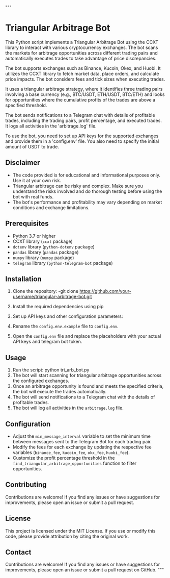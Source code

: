 """
# Triangular Arbitrage Bot

This Python script implements a Triangular Arbitrage Bot using the CCXT library to interact with various cryptocurrency exchanges. The bot scans the markets for arbitrage opportunities across different trading pairs and automatically executes trades to take advantage of price discrepancies.

The bot supports exchanges such as Binance, Kucoin, Okex, and Huobi. It utilizes the CCXT library to fetch market data, place orders, and calculate price impacts. The bot considers fees and tick sizes when executing trades.

It uses a triangular arbitrage strategy, where it identifies three trading pairs involving a base currency (e.g., BTC/USDT, ETH/USDT, BTC/ETH) and looks for opportunities where the cumulative profits of the trades are above a specified threshold.

The bot sends notifications to a Telegram chat with details of profitable trades, including the trading pairs, profit percentage, and executed trades. It logs all activities in the 'arbitrage.log' file.

To use the bot, you need to set up API keys for the supported exchanges and provide them in a 'config.env' file. You also need to specify the initial amount of USDT to trade.



## Disclaimer

- The code provided is for educational and informational purposes only. Use it at your own risk.
- Triangular arbitrage can be risky and complex. Make sure you understand the risks involved and do thorough testing before using the bot with real funds.
- The bot's performance and profitability may vary depending on market conditions and exchange limitations.

## Prerequisites

- Python 3.7 or higher
- CCXT library (`ccxt` package)
- `dotenv` library (`python-dotenv` package)
- `pandas` library (`pandas` package)
- `numpy` library (`numpy` package)
- `telegram` library (`python-telegram-bot` package)

## Installation

1. Clone the repository:  -git clone https://github.com/your-username/triangular-arbitrage-bot.git

2. Install the required dependencies using pip

3. Set up API keys and other configuration parameters:

4. Rename the `config.env.example` file to `config.env`.

 5. Open the `config.env` file and replace the placeholders with your actual API keys and telegram bot token.

## Usage

1. Run the script:  python tri_arb_bot.py
2. The bot will start scanning for triangular arbitrage opportunities across the configured exchanges.
3. Once an arbitrage opportunity is found and meets the specified criteria, the bot will execute the trades automatically.
4. The bot will send notifications to a Telegram chat with the details of profitable trades.
5. The bot will log all activities in the `arbitrage.log` file.

## Configuration

- Adjust the `min_message_interval` variable to set the minimum time between messages sent to the Telegram Bot for each trading pair.
- Modify the fees for each exchange by updating the respective fee variables (`binance_fee`, `kucoin_fee`, `okx_fee`, `huobi_fee`).
- Customize the profit percentage threshold in the `find_triangular_arbitrage_opportunities` function to filter opportunities.

## Contributing

Contributions are welcome! If you find any issues or have suggestions for improvements, please open an issue or submit a pull request.

## License

This project is licensed under the MIT License. If you use or modify this code, please provide attribution by citing the original work.


## Contact

Contributions are welcome! If you find any issues or have suggestions for improvements, please open an issue or submit a pull request on GitHub.
"""
